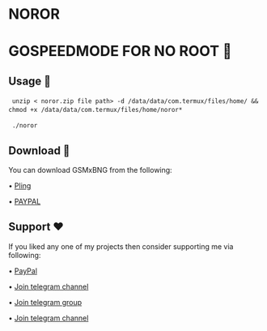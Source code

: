 # NOROR






# GOSPEEDMODE FOR NO ROOT 🚀

## Usage 🔢

‎```‎
unzip < noror.zip file path> -d /data/data/com.termux/files/home/ && chmod +x /data/data/com.termux/files/home/noror*
‎```‎


‎```‎
./noror
‎```‎



## Download 📲
You can download GSMxBNG from the following:

• [Pling](https://www.pling.com/p/2056054/)

• [PAYPAL](https://paypal.me/revGSM)

## Support ❤️
If you liked any one of my projects then consider supporting me via following:

• [PayPal](https://paypal.me/revGSM)

• [Join telegram channel](https://t.me/godTspeed)

• [Join telegram group](https://t.me/godpseedmode)

• [Join telegram channel](https://godTspeed.xyz)

